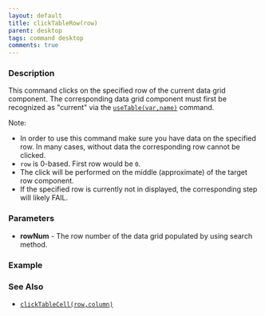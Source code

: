 ```yaml
---
layout: default
title: clickTableRow(row)
parent: desktop
tags: command desktop
comments: true
---
```


### Description
This command clicks on the specified row of the current data grid component. The corresponding data grid component must
first be recognized as "current" via the [`useTable(var,name)`](useTable(var,name)) command.

Note:
- In order to use this command make sure you have data on the specified row. In many cases, without data the 
  corresponding row cannot be clicked.
- `row` is 0-based. First row would be `0`.
- The click will be performed on the middle (approximate) of the target row component.
- If the specified row is currently not in displayed, the corresponding step will likely FAIL.


### Parameters
- **rowNum** -  The row number of the data grid populated by using search method.


### Example


### See Also
- [`clickTableCell(row,column)`](clickTableCell(row,column))
